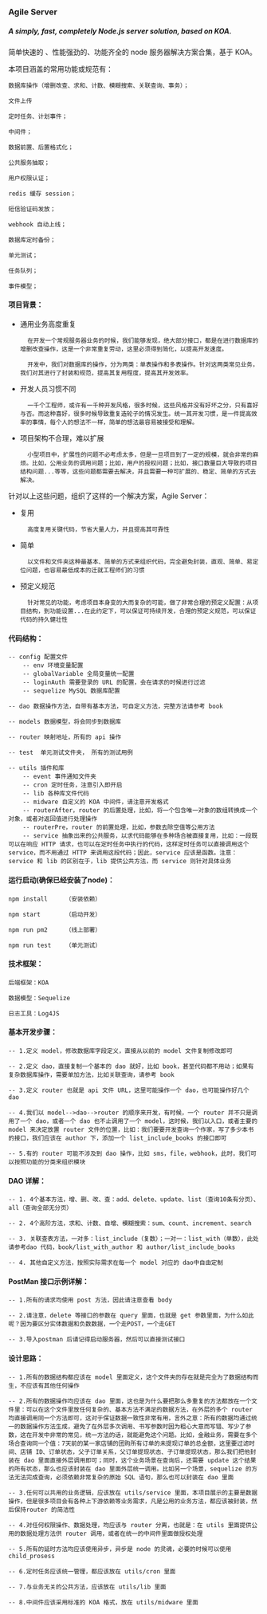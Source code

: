 ### Agile Server

##### A simply, fast, completely Node.js server solution, based on KOA.

简单快速的 、性能强劲的、功能齐全的 node 服务器解决方案合集，基于 KOA。 


本项目涵盖的常用功能或规范有：

    数据库操作（增删改查、求和、计数、模糊搜索、关联查询、事务）；

    文件上传

    定时任务、计划事件；

    中间件；

    数据前置、后置格式化；

    公共服务抽取；

    用户权限认证；

    redis 缓存 session；

    短信验证码发放；

    webhook 自动上线；

    数据库定时备份；

    单元测试；

    任务队列；

    事件模型；


#### 项目背景：

* 通用业务高度重复

        在开发一个常规服务器业务的时候，我们能够发现，绝大部分接口，都是在进行数据库的增删改查操作，这是一个非常重复劳动，这里必须得到简化，以提高开发速度。

        开发中，我们对数据库的操作，分为两类：单表操作和多表操作。针对这两类常见业务，我们对其进行了封装和规范，提高其复用程度，提高其开发效率。

* 开发人员习惯不同

        一千个工程师，或许有一千种开发风格，很多时候，这些风格并没有好坏之分，只有喜好与否。而这种喜好，很多时候导致重复造轮子的情况发生。统一其开发习惯，是一件提高效率的事情，每个人的想法不一样，简单的想法最容易被接受和理解。

* 项目架构不合理，难以扩展

        小型项目中，扩展性的问题不必考虑太多，但是一旦项目到了一定的规模，就会非常的麻烦。比如，公用业务的调用问题；比如，用户的授权问题；比如，接口数量巨大导致的项目结构问题...等等，这些问题都需要去解决，并且需要一种可扩展的、稳定、简单的方式去解决。

针对以上这些问题，组织了这样的一个解决方案，Agile Server：

* 复用

        高度复用关键代码，节省大量人力，并且提高其可靠性

* 简单

        以文件和文件夹这种最基本、简单的方式来组织代码，完全避免封装，直观、简单、易定位问题，也容易最低成本的迁就工程师们的习惯

* 预定义规范

        针对常见的功能，考虑项目本身变的大而复杂的可能，做了非常合理的预定义配置：从项目结构，到功能设置...在此约定下，可以保证可持续开发，合理的预定义规范，可以保证代码的持久健壮性


#### 代码结构：

    -- config 配置文件
        -- env 环境变量配置
        -- globalVariable 全局变量统一配置
        -- loginAuth 需要登录的 URL 的配置，会在请求的时候进行过滤
        -- sequelize MySQL 数据库配置

    -- dao 数据操作方法，自带有基本方法，可自定义方法，完整方法请参考 book

    -- models 数据模型，将会同步到数据库

    -- router 映射地址，所有的 api 操作

    -- test  单元测试文件夹， 所有的测试用例

    -- utils 插件和库
        -- event 事件通知文件夹
        -- cron 定时任务，注意引入即开启
        -- lib 各种库文件代码
        -- midware 自定义的 KOA 中间件，请注意开发格式
        -- routerAfter，router 的后置处理，比如，将一个包含唯一对象的数组转换成一个对象，或者对返回值进行处理操作
        -- routerPre，router 的前置处理，比如，参数去除空值等公用方法
        -- service 抽象出来的公共服务，以求代码能够在多种场合被直接复用，比如：一段既可以在响应 HTTP 请求，也可以在定时任务中执行的代码，这样定时任务可以直接调用这个 service，而不用通过 HTTP 来调用这段代码；因此，service 应该是函数。注意：service 和 lib 的区别在于，lib 提供公共方法，而 service 则针对具体业务

#### 运行启动(确保已经安装了node)：

    npm install     （安装依赖）

    npm start       （启动开发）

    npm run pm2     （线上部署）

    npm run test    （单元测试）

#### 技术框架：

    后端框架：KOA

    数据模型：Sequelize

    日志工具：Log4JS

#### 基本开发步骤：

    -- 1.定义 model，修改数据库字段定义，直接从以前的 model 文件复制修改即可

    -- 2.定义 dao，直接复制一个基本的 dao 就好，比如 book，甚至代码都不用动；如果有复杂数据库操作，需要单加方法，比如关联查询，请参考 book

    -- 3.定义 router 也就是 api 文件 URL，这里可能操作一个 dao，也可能操作好几个 dao

    -- 4.我们以 model-->dao-->router 的顺序来开发，有时候，一个 router 并不只是调用了一个 dao，或者一个 dao 也不止调用了一个 model，这时候，我们以入口，或者主要的 model 来决定放置 router 文件的位置，比如：我们要要开发查询一个作家，写了多少本书的接口，我们应该在 author 下，添加一个 list_include_books 的接口即可

    -- 5.有的 router 可能不涉及到 dao 操作，比如 sms，file，webhook，此时，我们可以按照功能的分类来组织模块

#### DAO 详解：

    -- 1. 4个基本方法，增、删、改、查：add、delete、update、list（查询10条有分页）、all（查询全部无分页）

    -- 2. 4个高阶方法，求和、计数、自增、模糊搜索：sum、count、increment、search

    -- 3. 关联查表方法，一对多：list_include（复数）；一对一：list_with（单数），此处请参考dao 代码，book/list_with_author 和 author/list_include_books

    -- 4. 其他自定义方法，按照实际需求在每一个 model 对应的 dao中自由定制

#### PostMan 接口示例详解：

    -- 1.所有的请求均使用 post 方法，因此请注意查看 body

    -- 2.请注意，delete 等接口的参数在 query 里面，也就是 get 参数里面，为什么如此呢？因为要区分实体数据和负数数据，一个走POST，一个走GET

    -- 3.导入postman 后请记得启动服务器，然后可以直接测试接口

#### 设计思路：

    -- 1.所有的数据结构都应该在 model 里面定义，这个文件夹的存在就是完全为了数据结构而生，不应该有其他任何操作

    -- 2.所有的数据操作均应该在 dao 里面，这也是为什么要把那么多重复的方法都放在一个文件里：可以在这个文件里放任何复杂的、基本方法不满足的数据方法，在外层的多个 router 均直接调用同一个方法即可，这对于保证数据一致性非常有用，言外之意：所有的数据均通过统一的数据操作方法生成，避免了在外层多次调用、书写参数时因为粗心大意而写错、写少了参数，这在开发中非常的常见，统一方法的话，就能避免这个问题。比如，金融业务，需要在多个场合查询同一个值：7天前的某一家店铺的团购所有订单的未提现订单的总金额，这里要过滤时间、店铺 ID、订单状态，父子订单关系，父订单提现状态、子订单提现状态，那么我们把他封装在 dao 里面直接外层调用即可；同时，这个业务场景在查询后，还需要 update 这个结果的所有状态，那么也应该封装在 dao 里面外层统一调用。比如另一个场景，sequelize 的方法无法完成查询，必须依赖非常复杂的原始 SQL 语句，那么也可以封装在 dao 里面

    -- 3.任何可以共用的业务逻辑，应该放在 utils/service 里面，本项目展示的主要是数据操作，但是很多项目会有各种上下游依赖等业务需求，凡是公用的业务方法，都应该被封装，然后保持router 的简洁性

    -- 4.对任何权限操作、数据处理，均应该与 router 分离，也就是：在 utils 里面提供公用的数据处理方法供 router 调用，或者在统一的中间件里面做授权处理

    -- 5.所有的延时方法均应该使用异步，异步是 node 的灵魂，必要的时候可以使用 child_prosess

    -- 6.定时任务应该统一管理，都应该放在 utils/cron 里面

    -- 7.与业务无关的公共方法，应该放在 utils/lib 里面

    -- 8.中间件应该采用标准的 KOA 格式，放在 utils/midware 里面
